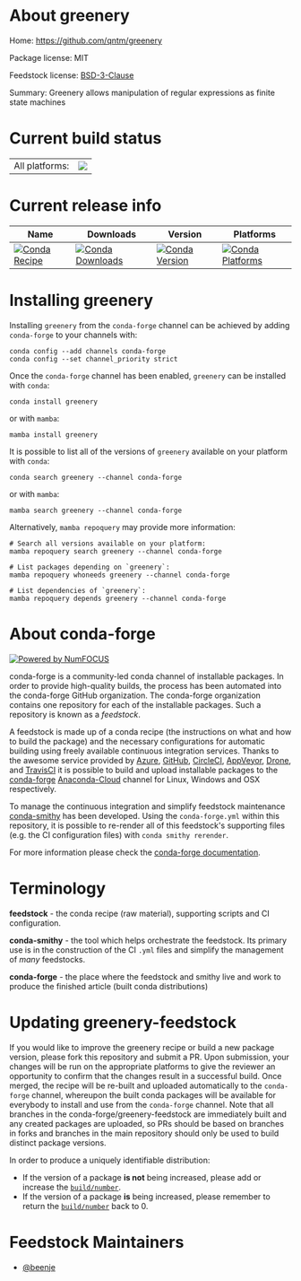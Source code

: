 About greenery
==============

Home: https://github.com/qntm/greenery

Package license: MIT

Feedstock license: [BSD-3-Clause](https://github.com/conda-forge/greenery-feedstock/blob/main/LICENSE.txt)

Summary: Greenery allows manipulation of regular expressions as finite state machines

Current build status
====================


<table><tr><td>All platforms:</td>
    <td>
      <a href="https://dev.azure.com/conda-forge/feedstock-builds/_build/latest?definitionId=16358&branchName=main">
        <img src="https://dev.azure.com/conda-forge/feedstock-builds/_apis/build/status/greenery-feedstock?branchName=main">
      </a>
    </td>
  </tr>
</table>

Current release info
====================

| Name | Downloads | Version | Platforms |
| --- | --- | --- | --- |
| [![Conda Recipe](https://img.shields.io/badge/recipe-greenery-green.svg)](https://anaconda.org/conda-forge/greenery) | [![Conda Downloads](https://img.shields.io/conda/dn/conda-forge/greenery.svg)](https://anaconda.org/conda-forge/greenery) | [![Conda Version](https://img.shields.io/conda/vn/conda-forge/greenery.svg)](https://anaconda.org/conda-forge/greenery) | [![Conda Platforms](https://img.shields.io/conda/pn/conda-forge/greenery.svg)](https://anaconda.org/conda-forge/greenery) |

Installing greenery
===================

Installing `greenery` from the `conda-forge` channel can be achieved by adding `conda-forge` to your channels with:

```
conda config --add channels conda-forge
conda config --set channel_priority strict
```

Once the `conda-forge` channel has been enabled, `greenery` can be installed with `conda`:

```
conda install greenery
```

or with `mamba`:

```
mamba install greenery
```

It is possible to list all of the versions of `greenery` available on your platform with `conda`:

```
conda search greenery --channel conda-forge
```

or with `mamba`:

```
mamba search greenery --channel conda-forge
```

Alternatively, `mamba repoquery` may provide more information:

```
# Search all versions available on your platform:
mamba repoquery search greenery --channel conda-forge

# List packages depending on `greenery`:
mamba repoquery whoneeds greenery --channel conda-forge

# List dependencies of `greenery`:
mamba repoquery depends greenery --channel conda-forge
```


About conda-forge
=================

[![Powered by
NumFOCUS](https://img.shields.io/badge/powered%20by-NumFOCUS-orange.svg?style=flat&colorA=E1523D&colorB=007D8A)](https://numfocus.org)

conda-forge is a community-led conda channel of installable packages.
In order to provide high-quality builds, the process has been automated into the
conda-forge GitHub organization. The conda-forge organization contains one repository
for each of the installable packages. Such a repository is known as a *feedstock*.

A feedstock is made up of a conda recipe (the instructions on what and how to build
the package) and the necessary configurations for automatic building using freely
available continuous integration services. Thanks to the awesome service provided by
[Azure](https://azure.microsoft.com/en-us/services/devops/), [GitHub](https://github.com/),
[CircleCI](https://circleci.com/), [AppVeyor](https://www.appveyor.com/),
[Drone](https://cloud.drone.io/welcome), and [TravisCI](https://travis-ci.com/)
it is possible to build and upload installable packages to the
[conda-forge](https://anaconda.org/conda-forge) [Anaconda-Cloud](https://anaconda.org/)
channel for Linux, Windows and OSX respectively.

To manage the continuous integration and simplify feedstock maintenance
[conda-smithy](https://github.com/conda-forge/conda-smithy) has been developed.
Using the ``conda-forge.yml`` within this repository, it is possible to re-render all of
this feedstock's supporting files (e.g. the CI configuration files) with ``conda smithy rerender``.

For more information please check the [conda-forge documentation](https://conda-forge.org/docs/).

Terminology
===========

**feedstock** - the conda recipe (raw material), supporting scripts and CI configuration.

**conda-smithy** - the tool which helps orchestrate the feedstock.
                   Its primary use is in the construction of the CI ``.yml`` files
                   and simplify the management of *many* feedstocks.

**conda-forge** - the place where the feedstock and smithy live and work to
                  produce the finished article (built conda distributions)


Updating greenery-feedstock
===========================

If you would like to improve the greenery recipe or build a new
package version, please fork this repository and submit a PR. Upon submission,
your changes will be run on the appropriate platforms to give the reviewer an
opportunity to confirm that the changes result in a successful build. Once
merged, the recipe will be re-built and uploaded automatically to the
`conda-forge` channel, whereupon the built conda packages will be available for
everybody to install and use from the `conda-forge` channel.
Note that all branches in the conda-forge/greenery-feedstock are
immediately built and any created packages are uploaded, so PRs should be based
on branches in forks and branches in the main repository should only be used to
build distinct package versions.

In order to produce a uniquely identifiable distribution:
 * If the version of a package **is not** being increased, please add or increase
   the [``build/number``](https://docs.conda.io/projects/conda-build/en/latest/resources/define-metadata.html#build-number-and-string).
 * If the version of a package **is** being increased, please remember to return
   the [``build/number``](https://docs.conda.io/projects/conda-build/en/latest/resources/define-metadata.html#build-number-and-string)
   back to 0.

Feedstock Maintainers
=====================

* [@beenje](https://github.com/beenje/)

